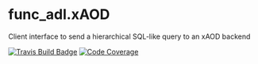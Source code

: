 # func_adl.xAOD
 Client interface to send a hierarchical SQL-like query to an xAOD backend

[![Travis Build Badge](https://travis-ci.org/iris-hep/func_adl.xAOD.svg?branch=master)](https://travis-ci.org/iris-hep/func_adl)
[![Code Coverage](https://codecov.io/gh/iris-hep/func_adl.xAOD/graph/badge.svg)](https://codecov.io/gh/iris-hep/func_adl)
